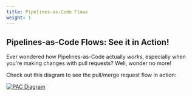 ```yaml
---
title: Pipelines-as-Code Flows
weight: 1
---
```


## Pipelines-as-Code Flows:  See it in Action!

Ever wondered how Pipelines-as-Code actually *works*, especially when you're making changes with pull requests?  Well, wonder no more!

Check out this diagram to see the pull/merge request flow in action:

[![PAC Diagram](/svg/diagram.svg)](/svg/diagram.svg)
